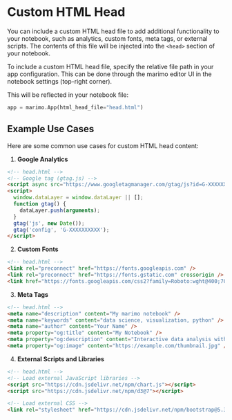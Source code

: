 # Custom HTML Head

You can include a custom HTML head file to add additional functionality to your notebook, such as analytics, custom fonts, meta tags, or external scripts. The contents of this file will be injected into the `<head>` section of your notebook.

To include a custom HTML head file, specify the relative file path in your app configuration. This can be done through the marimo editor UI in the notebook settings (top-right corner).

This will be reflected in your notebook file:

```python
app = marimo.App(html_head_file="head.html")
```

## Example Use Cases

Here are some common use cases for custom HTML head content:

1. **Google Analytics**

```html
<!-- head.html -->
<!-- Google tag (gtag.js) -->
<script async src="https://www.googletagmanager.com/gtag/js?id=G-XXXXXXXXXX"></script>
<script>
  window.dataLayer = window.dataLayer || [];
  function gtag() {
    dataLayer.push(arguments);
  }
  gtag('js', new Date());
  gtag('config', 'G-XXXXXXXXXX');
</script>
```

2. **Custom Fonts**

```html
<!-- head.html -->
<link rel="preconnect" href="https://fonts.googleapis.com" />
<link rel="preconnect" href="https://fonts.gstatic.com" crossorigin />
<link href="https://fonts.googleapis.com/css2?family=Roboto:wght@400;700&display=swap" rel="stylesheet" />
```

3. **Meta Tags**

```html
<!-- head.html -->
<meta name="description" content="My marimo notebook" />
<meta name="keywords" content="data science, visualization, python" />
<meta name="author" content="Your Name" />
<meta property="og:title" content="My Notebook" />
<meta property="og:description" content="Interactive data analysis with marimo" />
<meta property="og:image" content="https://example.com/thumbnail.jpg" />
```

4. **External Scripts and Libraries**

```html
<!-- head.html -->
<!-- Load external JavaScript libraries -->
<script src="https://cdn.jsdelivr.net/npm/chart.js"></script>
<script src="https://cdn.jsdelivr.net/npm/d3@7"></script>

<!-- Load external CSS -->
<link rel="stylesheet" href="https://cdn.jsdelivr.net/npm/bootstrap@5.3.0/dist/css/bootstrap.min.css" />
```
